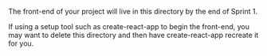 The front-end of your project will live in this directory by the end of Sprint 1.

If using a setup tool such as create-react-app to begin the front-end, you may want to delete this directory and then have create-react-app recreate it for you.
